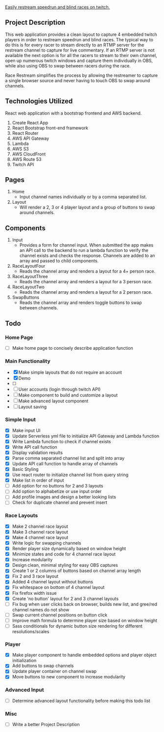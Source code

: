 [Easily restream speedrun and blind races on twitch.](https://racerestream.com)

## Project Description

This web application provides a clean layout to capture 4 embedded twitch players in order to restream speedrun and blind races. The typical way to do this is for every racer to stream directly to an RTMP server for the restream channel to capture for live commentary. If an RTMP server is not available the next option is for all the racers to stream to their own channel, open up numerous twitch windows and capture them individually in OBS, while also using OBS to swap between racers during the race.

Race Restream simplifies the process by allowing the restreamer to capture a single browser source and never having to touch OBS to swap around channels.

## Technologies Utilized

React web application with a bootstrap frontend and AWS backend.

1. Create React App
2. React Bootstrap front-end framework
3. React Router
4. AWS API Gateway
5. Lambda
6. AWS S3
7. AWS CloudFront
8. AWS Route 53
9. Twitch API

## Pages

1. Home
   - Input channel names individually or by a comma separated list.
2. Layout
   - Will render a 2, 3 or 4 player layout and a group of buttons to swap around channels.

## Components

1. Input
   - Provides a form for channel input. When submitted the app makes an API call to the backend to run a lambda function to verify the channel exists and checks the response. Channels are added to an array and passed to child components.
2. RaceLayoutFour
   - Reads the channel array and renders a layout for a 4+ person race.
3. RaceLayoutThree
   - Reads the channel array and renders a layout for a 3 person race.
4. RaceLayoutTwo
   - Reads the channel array and renders a layout for a 2 person race.
5. SwapButtons
   - Reads the channel array and renders toggle buttons to swap between channels.

## Todo

### Home Page

- [ ] Make home page to concisely describe application function

### Main Functionality

- [x] Make simple layouts that do not require an account
- [x] Demo
- [ ]
- [ ] User accounts (login through twitch API)
- [ ] Make component to build and customize a layout
- [ ] Make advanced layout component
- [ ] Layout saving

### Simple Input

- [x] Make input UI
- [x] Update Serverless yml file to initialize API Gateway and Lambda function
- [x] Write Lambda function to check if channel exists
- [x] Write API call function
- [x] Display validation results
- [x] Parse comma separated channel list and split into array
- [x] Update API call function to handle array of channels
- [x] Basic Styling
- [x] Use react router to initialize channel list from query string
- [x] Make list in order of input
- [ ] Add option for no buttons for 2 and 3 layouts
- [ ] Add option to alphabetize or use input order
- [ ] Add profile images and design a better looking lists
- [ ] Check for duplicate channel and prevent insert

### Race Layouts

- [x] Make 2 channel race layout
- [x] Make 3 channel race layout
- [x] Make 4 channel race layout
- [x] Write logic for swapping channels
- [x] Render player size dynamically based on window height
- [x] Minimize states and code for 4 channel race layout
- [x] Increase modularity
- [x] Design clean, minimal styling for easy OBS captures
- [x] Create 1 or 2 columns of buttons based on channel array length
- [x] Fix 2 and 3 race layout
- [x] Added 4 channel layout without buttons
- [x] Fix whitespace on bottom of 4 channel layout
- [x] Fix firefox width issue
- [x] Create 'no button' layout for 2 and 3 channel layouts
- [ ] Fix bug when user clicks back on browser, builds new list, and gree/red channel names do not show
- [ ] Swap current channel positions on button click
- [ ] Improve math formula to determine player size based on window height
- [ ] Sass conditionals for dynamic button size rendering for different resolutions/scales

### Player

- [x] Make player component to handle embedded options and player object initialization
- [x] Add buttons to swap channels
- [x] Update player container on channel swap
- [x] Move buttons to new component to increase modularity

### Advanced Input

- [ ] Determine advanced layout functionality before making this todo list

### Misc

- [ ] Write a better Project Description
